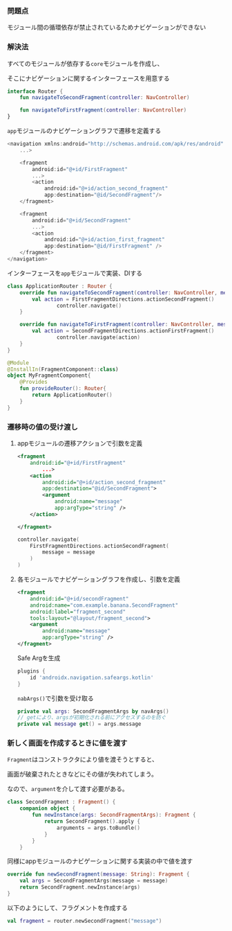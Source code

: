### **問題点**

モジュール間の循環依存が禁止されているためナビゲーションができない

### 解決法

すべてのモジュールが依存する`core`モジュールを作成し、

そこにナビゲーションに関するインターフェースを用意する

```kotlin
interface Router {
    fun navigateToSecondFragment(controller: NavController)

    fun navigateToFirstFragment(controller: NavController)
}
```

`app`モジュールのナビゲーショングラフで遷移を定義する

```kotlin
<navigation xmlns:android="http://schemas.android.com/apk/res/android"
    ...>

    <fragment
        android:id="@+id/FirstFragment"
        ...>
        <action
            android:id="@+id/action_second_fragment"
            app:destination="@id/SecondFragment"/>
    </fragment>

    <fragment
        android:id="@+id/SecondFragment"
        ...>
        <action
            android:id="@+id/action_first_fragment"
            app:destination="@id/FirstFragment" />
    </fragment>
</navigation>
```

インターフェースを`app`モジュールで実装、DIする

```kotlin
class ApplicationRouter : Router {
    override fun navigateToSecondFragment(controller: NavController, message: String) {
        val action = FirstFragmentDirections.actionSecondFragment()
				controller.navigate()
    }

    override fun navigateToFirstFragment(controller: NavController, message: String) {
        val action = SecondFragmentDirections.actionFirstFragment()
				controller.navigate(action)
    }
}
```

```kotlin
@Module
@InstallIn(FragmentComponent::class)
object MyFragmentComponent{
    @Provides
    fun provideRouter(): Router{
        return ApplicationRouter()
    }
}
```

### 遷移時の値の受け渡し

1. appモジュールの遷移アクションで引数を定義

    ```xml
    <fragment
        android:id="@+id/FirstFragment"
    		...>
        <action
            android:id="@+id/action_second_fragment"
            app:destination="@id/SecondFragment">
            <argument
                android:name="message"
                app:argType="string" />
        </action>

    </fragment>
    ```

    ```kotlin
    controller.navigate(
        FirstFragmentDirections.actionSecondFragment(
            message = message
        )
    )
    ```

2. 各モジュールでナビゲーショングラフを作成し、引数を定義

    ```xml
    <fragment
        android:id="@+id/secondFragment"
        android:name="com.example.banana.SecondFragment"
        android:label="fragment_second"
        tools:layout="@layout/fragment_second">
        <argument
            android:name="message"
            app:argType="string" />
    </fragment>
    ```

    Safe Argを生成

    ```groovy
    plugins {
    	id 'androidx.navigation.safeargs.kotlin'
    }
    ```

    `nabArgs()`で引数を受け取る

    ```kotlin
    private val args: SecondFragmentArgs by navArgs()
    // getにより、argsが初期化される前にアクセスするのを防ぐ
    private val message get() = args.message
    ```

### 新しく画面を作成するときに値を渡す

`Fragment`はコンストラクタにより値を渡そうとすると、

画面が破棄されたときなどにその値が失われてしまう。

なので、`argument`を介して渡す必要がある。

```kotlin
class SecondFragment : Fragment() {
    companion object {
        fun newInstance(args: SecondFragmentArgs): Fragment {
            return SecondFragment().apply {
                arguments = args.toBundle()
            }
        }
    }
```

同様にappモジュールのナビゲーションに関する実装の中で値を渡す

```kotlin
override fun newSecondFragment(message: String): Fragment {
    val args = SecondFragmentArgs(message = message)
    return SecondFragment.newInstance(args)
}
```

以下のようにして、フラグメントを作成する

```kotlin
val fragment = router.newSecondFragment("message")
```
